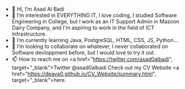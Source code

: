 - 👋 Hi, I’m Asad Al Badi
- 👀 I’m interested in EVERYTHING IT, I love coding, I studied Software Engineering in College, but I work as an IT Support Admin in Mazoon Dairy Company, and I'm aspiring to work in the field of ICT Infrastructure.
- 🌱 I’m currently learning Java, PostgreSQL, HTML, CSS, JS, Python...
- 💞️ I’m looking to collaborate on whatever, I never collaborated on Software devloppment before, but I would love to try it out.
- 📫 How to reach me on <a href="https://twitter.com/asad0albadi", target="_blank">Twitter @asad0albadi</a>
Check out my CV Website <a href="https://deava0.github.io/CV_Website/summary.html", target="_blank">here</a>.
   
<!---
Deava0/Deava0 is a ✨ special ✨ repository because its `README.md` (this file) appears on your GitHub profile.
You can click the Preview link to take a look at your changes.
--->
